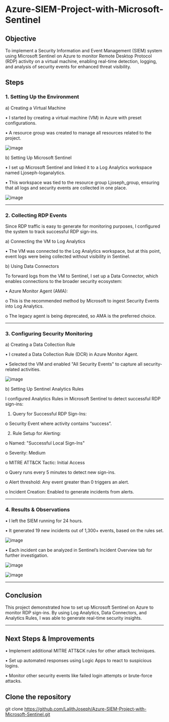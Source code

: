 # Azure-SIEM-Project-with-Microsoft-Sentinel

## Objective
To implement a Security Information and Event Management (SIEM) system using Microsoft Sentinel on Azure to monitor Remote Desktop Protocol (RDP) activity on a virtual machine, enabling real-time detection, logging, and analysis of security events for enhanced threat visibility.

## Steps

### 1. Setting Up the Environment
a) Creating a Virtual Machine

•	I started by creating a virtual machine (VM) in Azure with preset configurations.

•	A resource group was created to manage all resources related to the project.


![image](https://github.com/user-attachments/assets/7ea45cf2-5aaa-46ed-9655-f7c95227d6a5)


 
b) Setting Up Microsoft Sentinel

•	I set up Microsoft Sentinel and linked it to a Log Analytics workspace named Ljoseph-loganalytics.

•	This workspace was tied to the resource group Ljoseph_group, ensuring that all logs and security events are collected in one place.



![image](https://github.com/user-attachments/assets/27ce930b-e51d-443a-98a6-f034ee0b1cca)

________________________________________
### 2. Collecting RDP Events

Since RDP traffic is easy to generate for monitoring purposes, I configured the system to track successful RDP sign-ins.

a) Connecting the VM to Log Analytics

•	The VM was connected to the Log Analytics workspace, but at this point, event logs were being collected without visibility in Sentinel.

b) Using Data Connectors

To forward logs from the VM to Sentinel, I set up a Data Connector, which enables connections to the broader security ecosystem:

•	Azure Monitor Agent (AMA): 
  
  o	This is the recommended method by Microsoft to ingest Security Events into Log Analytics.
  
  o	The legacy agent is being deprecated, so AMA is the preferred choice.

________________________________________

### 3. Configuring Security Monitoring

a) Creating a Data Collection Rule

•	I created a Data Collection Rule (DCR) in Azure Monitor Agent.

•	Selected the VM and enabled "All Security Events" to capture all security-related activities.

 
 ![image](https://github.com/user-attachments/assets/e6a12a1e-5a47-440e-85d8-70f5597980ee)


b) Setting Up Sentinel Analytics Rules

I configured Analytics Rules in Microsoft Sentinel to detect successful RDP sign-ins:

1.	Query for Successful RDP Sign-Ins: 

o	Security Event where activity contains “success”.

2.	Rule Setup for Alerting: 

o	Named: "Successful Local Sign-Ins"

o	Severity: Medium

o	MITRE ATT&CK Tactic: Initial Access

o	Query runs every 5 minutes to detect new sign-ins.

o	Alert threshold: Any event greater than 0 triggers an alert.

o	Incident Creation: Enabled to generate incidents from alerts.

________________________________________

### 4. Results & Observations

•	I left the SIEM running for 24 hours.

•	It generated 19 new incidents out of 1,300+ events, based on the rules set.

![image](https://github.com/user-attachments/assets/d737939d-0867-45aa-a28d-36ca29088a83)

•	Each incident can be analyzed in Sentinel’s Incident Overview tab for further investigation.

![image](https://github.com/user-attachments/assets/25292b88-e753-4a30-acdc-6ef1e48acebb)

![image](https://github.com/user-attachments/assets/e3884ea7-86e3-4321-a0e8-8ef30422cc6e)

________________________________________
## Conclusion

This project demonstrated how to set up Microsoft Sentinel on Azure to monitor RDP sign-ins. By using Log Analytics, Data Connectors, and Analytics Rules, I was able to generate real-time security insights.
________________________________________
## Next Steps & Improvements

•	Implement additional MITRE ATT&CK rules for other attack techniques.

•	Set up automated responses using Logic Apps to react to suspicious logins.

•	Monitor other security events like failed login attempts or brute-force attacks.


## Clone the repository
git clone https://github.com/LalithJoseph/Azure-SIEM-Project-with-Microsoft-Sentinel.git
